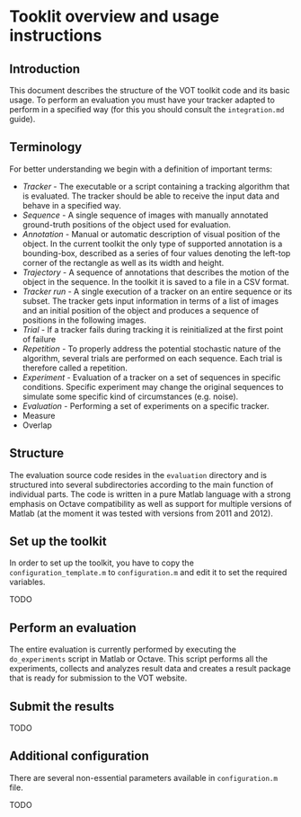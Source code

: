 Tooklit overview and usage instructions
=======================================

Introduction
------------

This document describes the structure of the VOT toolkit code and its basic usage. To perform an evaluation you must have your tracker adapted to perform in a specified way (for this you should consult the `integration.md` guide).

Terminology
-----------

For better understanding we begin with a definition of important terms:

* _Tracker_ - The executable or a script containing a tracking algorithm that is evaluated. The tracker should be able to receive the input data and behave in a specified way.
* _Sequence_ - A single sequence of images with manually annotated ground-truth positions of the object used for evaluation.
* _Annotation_ - Manual or automatic description of visual position of the object. In the current toolkit the only type of supported annotation is a bounding-box, described as a series of four values denoting the left-top corner of the rectangle as well as its width and height.
* _Trajectory_ - A sequence of annotations that describes the motion of the object in the sequence. In the toolkit it is saved to a file in a CSV format.
* _Tracker run_ - A single execution of a tracker on an entire sequence or its subset. The tracker gets input information in terms of a list of images and an initial position of the object and produces a sequence of positions in the following images.
* _Trial_ - If a tracker fails during tracking it is reinitialized at the first point of failure
* _Repetition_ - To properly address the potential stochastic nature of the algorithm, several trials are performed on each sequence. Each trial is therefore called a repetition.
* _Experiment_ - Evaluation of a tracker on a set of sequences in specific conditions. Specific experiment may change the original sequences to simulate some specific kind of circumstances (e.g. noise).
* _Evaluation_ - Performing a set of experiments on a specific tracker.
* Measure
* Overlap

Structure
---------

The evaluation source code resides in the `evaluation` directory and is structured into several subdirectories according to the main function of individual parts. The code is written in a pure Matlab language with a strong emphasis on Octave compatibility as well as support for multiple versions of Matlab (at the moment it was tested with versions from 2011 and 2012).

Set up the toolkit
------------------

In order to set up the toolkit, you have to copy the `configuration_template.m` to `configuration.m` and edit it to set the required variables.

TODO

Perform an evaluation
---------------------

The entire evaluation is currently performed by executing the `do_experiments` script in Matlab or Octave. This script performs all the experiments, collects and analyzes result data and creates a result package that is ready for submission to the VOT website.

Submit the results
------------------

TODO

Additional configuration
------------------------

There are several non-essential parameters available in `configuration.m` file.

TODO
